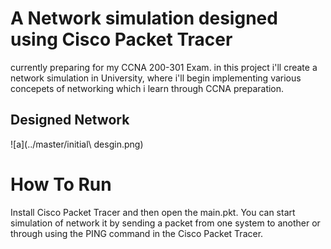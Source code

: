 #  A Network simulation designed using Cisco Packet Tracer
currently preparing for my CCNA 200-301 Exam. in this project i'll create a network simulation in University, where i'll begin implementing various concepets of networking which i learn through CCNA preparation. 
## Designed Network
![a](../master/initial\ desgin.png)
# How To Run
Install Cisco Packet Tracer and then open the main.pkt.
You can start simulation of network it by sending a packet from one system to another or through using the PING command in the Cisco Packet Tracer.
